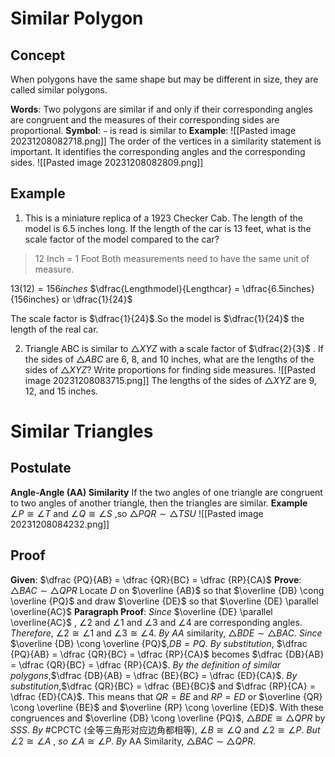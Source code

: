 # Similar Polygon
## Concept
When polygons have the same shape but may be different in size, they are called similar polygons.

**Words**: Two polygons are similar if and only if their corresponding angles are congruent and the measures of their corresponding sides are proportional. 
**Symbol**: `∼` is read is similar to
**Example**:
![[Pasted image 20231208082718.png]]
The order of the vertices in a similarity statement is important. It identifies the corresponding angles and the corresponding sides.
![[Pasted image 20231208082809.png]]
## Example
1. This is a miniature replica of a 1923 Checker Cab. The length of the model is 6.5 inches long. If the length of the car is 13 feet, what is the scale factor of the model compared to the car?
> 12 Inch = 1 Foot
> Both measurements need to have the same unit of measure.

$13(12) = 156 inches$
$\dfrac{Lengthmodel}{Lengthcar} = \dfrac{6.5inches}{156inches} or \dfrac{1}{24}$


The scale factor is $\dfrac{1}{24}$.So the model is $\dfrac{1}{24}$ the length of the real car.

2. Triangle ABC is similar to $\triangle XYZ$ with a scale factor of $\dfrac{2}{3}$ . If the sides of $\triangle ABC$ are $6$, $8$, and $10$ inches, what are the lengths of the sides of $\triangle XYZ$? Write proportions for finding side measures.
![[Pasted image 20231208083715.png]]
The lengths of the sides of $\triangle XYZ$ are $9$, $12$, and $15$ inches.
# Similar Triangles
## Postulate
**Angle-Angle (AA) Similarity**
If the two angles of one triangle are congruent to two angles of another triangle, then the triangles are similar.
**Example**
$\angle P \cong \angle T$ and $\angle Q \cong \angle S$ ,so $\triangle PQR \sim \triangle TSU$ 
![[Pasted image 20231208084232.png]]
## Proof
**Given**: $\dfrac {PQ}{AB} = \dfrac {QR}{BC} = \dfrac {RP}{CA}$ 
**Prove**: $\triangle BAC \sim \triangle QPR$
Locate $D$ on $\overline {AB}$ so that $\overline {DB} \cong \overline {PQ}$ and draw $\overline {DE}$ so that $\overline {DE} \parallel \overline{AC}$ 
**Paragraph Proof**:
*Since* $\overline {DE} \parallel \overline{AC}$ , $\angle 2$ and $\angle 1$ and $\angle 3$ and $\angle 4$ are corresponding angles.
*Therefore*, $\angle 2 \cong \angle 1$ and $\angle 3 \cong \angle 4$.
*By* $AA$ similarity, $\triangle BDE \sim \triangle BAC$.
*Since* $\overline {DB} \cong \overline {PQ}$,$DB=PQ$. 
*By substitution*, $\dfrac {PQ}{AB} = \dfrac {QR}{BC} = \dfrac {RP}{CA}$ becomes $\dfrac {DB}{AB} = \dfrac {QR}{BC} = \dfrac {RP}{CA}$.
*By the definition of similar polygons*,$\dfrac {DB}{AB} = \dfrac {BE}{BC} = \dfrac {ED}{CA}$.
*By substitution*,$\dfrac {QR}{BC} = \dfrac {BE}{BC}$ and $\dfrac {RP}{CA} = \dfrac {ED}{CA}$.
This means that $QR = BE$ and $RP = ED$ or $\overline {QR} \cong \overline {BE}$ and $\overline {RP} \cong \overline {ED}$.
With these congruences and $\overline {DB} \cong \overline {PQ}$, $\triangle BDE \cong \triangle QPR$ by $SSS$.
*By* #CPCTC (全等三角形对应边角都相等),  $\angle B \cong \angle Q$ and $\angle 2 \cong \angle P$.
*But* $\angle 2 \cong \angle A$ ,
*so* $\angle A \cong \angle P$.
*By* AA Similarity, $\triangle BAC \sim \triangle QPR$.



